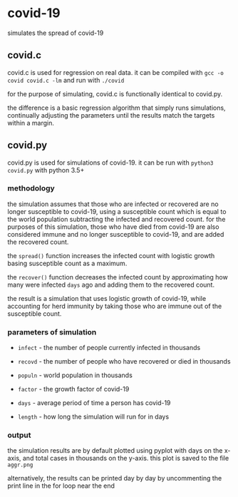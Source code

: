 # covid-19
simulates the spread of covid-19

## covid.c
covid.c is used for regression on real data. it can be compiled with `gcc -o covid covid.c -lm` and run with `./covid`

for the purpose of simulating, covid.c is functionally identical to covid.py. 

the difference is a basic regression algorithm that simply runs simulations, continually adjusting the parameters until the results match the targets within a margin.

## covid.py
covid.py is used for simulations of covid-19. it can be run with `python3 covid.py` with python 3.5+

### methodology
the simulation assumes that those who are infected or recovered are no longer susceptible to covid-19, using a susceptible count which is equal to the world population subtracting the infected and recovered count. for the purposes of this simulation, those who have died from covid-19 are also considered immune and no longer susceptible to covid-19, and are added the recovered count.

the `spread()` function increases the infected count with logistic growth basing susceptible count as a maximum.

the `recover()` function decreases the infected count by approximating how many were infected `days` ago and adding them to the recovered count.

the result is a simulation that uses logistic growth of covid-19, while accounting for herd immunity by taking those who are immune out of the susceptible count.

### parameters of simulation 
* `infect` - the number of people currently infected in thousands

* `recovd` - the number of people who have recovered or died in thousands

* `populn` - world population in thousands 

* `factor` - the growth factor of covid-19

* `days` - average period of time a person has covid-19

* `length` - how long the simulation will run for in days

### output
the simulation results are by default plotted using pyplot with days on the x-axis, and total cases in thousands on the y-axis. this plot is saved to the file `aggr.png`

alternatively, the results can be printed day by day by uncommenting the print line in the for loop near the end

